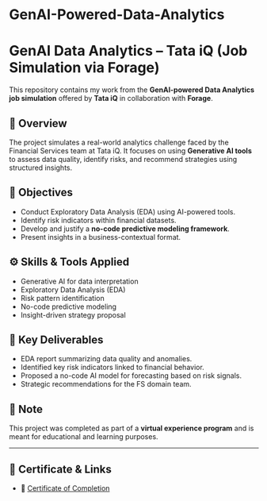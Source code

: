 # GenAI-Powered-Data-Analytics
# GenAI Data Analytics – Tata iQ (Job Simulation via Forage)

This repository contains my work from the **GenAI-powered Data Analytics job simulation** offered by **Tata iQ** in collaboration with **Forage**.

## 📌 Overview

The project simulates a real-world analytics challenge faced by the Financial Services team at Tata iQ. It focuses on using **Generative AI tools** to assess data quality, identify risks, and recommend strategies using structured insights.

## 🧠 Objectives

- Conduct Exploratory Data Analysis (EDA) using AI-powered tools.
- Identify risk indicators within financial datasets.
- Develop and justify a **no-code predictive modeling framework**.
- Present insights in a business-contextual format.

## ⚙️ Skills & Tools Applied

- Generative AI for data interpretation
- Exploratory Data Analysis (EDA)
- Risk pattern identification
- No-code predictive modeling
- Insight-driven strategy proposal

## 📝 Key Deliverables

- EDA report summarizing data quality and anomalies.
- Identified key risk indicators linked to financial behavior.
- Proposed a no-code AI model for forecasting based on risk signals.
- Strategic recommendations for the FS domain team.

## 📁 Note

This project was completed as part of a **virtual experience program** and is meant for educational and learning purposes.

---

## 🔗 Certificate & Links

- 🧾 [Certificate of Completion](https://drive.google.com/file/d/1fUM3tXORwah8kpd_OC91p1Dq2FxK1l2i/view?usp=sharing)
  

